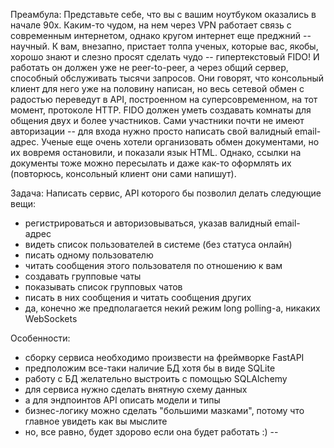 Преамбула:
Представьте себе, что вы с вашим ноутбуком оказались в начале 90х.
Каким-то чудом, на нем через VPN работает связь с современным интернетом, однако кругом интернет еще преджний -- научный.
К вам, внезапно, пристает толпа ученых, которые вас, якобы, хорошо знают и слезно просят сделать чудо -- гипертекстовый FIDO! 
И работать он должен уже не peer-to-peer, а через общий сервер, способный обслуживать тысячи запросов.
Они говорят, что консольный клиент для него уже на половину написан, но весь сетевой обмен с радостью переведут в API, построенном на суперсовременном, на тот момент, протоколе HTTP.
FIDO должен уметь создавать комнаты для общения двух и более участников.
Сами участники почти не имеют авторизации -- для входа нужно просто написать свой валидный email-адрес.
Ученые еще очень хотели организовать обмен документами, но их вовремя остановили, и показали язык HTML.
Однако, ссылки на документы тоже можно пересылать и даже как-то оформлять их (повторюсь, консольный клиент они сами напишут).

Задача:
Написать сервис, API которого бы позволил делать следующие вещи:
- регистрироваться и авторизовываться, указав валидный email-адрес
- видеть список пользователей в системе (без статуса онлайн)
- писать одному пользователю
- читать сообщения этого пользователя по отношению к вам
- создавать групповые чаты
- показывать список групповых чатов 
- писать в них сообщения и читать сообщения других
- да, конечно же предполагается некий режим long polling-а, никаких WebSockets

Особенности:
* сборку сервиса необходимо произвести на фреймворке FastAPI
* предположим все-таки наличие БД хотя бы в виде SQLite 
* работу с БД желательно выстроить с помощью SQLAlchemy
* для сервиса нужно сделать внятную схему данных 
* а для эндпоинтов API описать модели и типы 
* бизнес-логику можно сделать "большими мазками", потому что главное увидеть как вы мыслите
* но, все равно, будет здорово если она будет работать :)
--